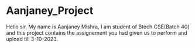 # Aanjaney_Project
Hello sir, My name is Aanjaney Mishra, I am student of Btech CSE(Batch 40) and this project contains the assignement you had given us to perform and upload till 3-10-2023.
